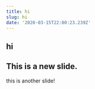 ```yaml
---
title: hi
slug: hi
date: '2020-03-15T22:00:23.239Z'
---
```

hi
  ---
  This is a new slide.
  ---
  this is another slide!